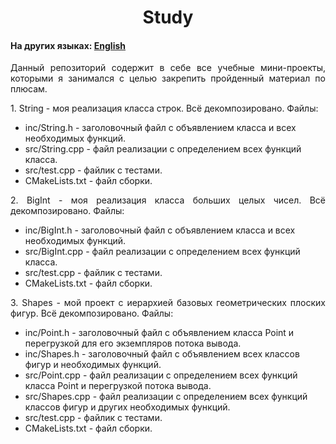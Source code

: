 <h1 align="center">Study</h1>
<h4>На других языках: <a href="https://github.com/AlferovKirill/Study/blob/main/README.md">English</a></h4>

<p align="justify">Данный репозиторий содержит в себе все учебные мини-проекты, которыми я занимался с целью закрепить пройденный материал по плюсам.</p>

<p align="justify">1. String - моя реализация класса строк. Всё декомпозировано. Файлы:</p>
<ul>
  <li>inc/String.h - заголовочный файл с объявлением класса и всех необходимых функций.</li>
  <li>src/String.cpp - файл реализации с определением всех функций класса.</li>
  <li>src/test.cpp - файлик с тестами.</li>
  <li>CMakeLists.txt - файл сборки.</li>
</ul>

<p align="justify">2. BigInt - моя реализация класса больших целых чисел. Всё декомпозировано. Файлы:</p>
<ul>
  <li>inc/BigInt.h - заголовочный файл с объявлением класса и всех необходимых функций.</li>
  <li>src/BigInt.cpp - файл реализации с определением всех функций класса.</li>
  <li>src/test.cpp - файлик с тестами.</li>
  <li>CMakeLists.txt - файл сборки.</li>
</ul>

<p align="justify">3. Shapes - мой проект с иерархией базовых геометрических плоских фигур. Всё декомпозировано. Файлы:</p>
<ul>
  <li>inc/Point.h - заголовочный файл с объявлением класса Point и перегрузкой для его экземпляров потока вывода.</li>
  <li>inc/Shapes.h - заголовочный файл с объявлением всех классов фигур и необходимых функций.</li>
  <li>src/Point.cpp - файл реализации с определением всех функций класса Point и перегрузкой потока вывода.</li>
  <li>src/Shapes.cpp - файл реализации с определением всех функций классов фигур и других необходимых функций.</li>
  <li>src/test.cpp - файлик с тестами.</li>
  <li>CMakeLists.txt - файл сборки.</li>
</ul>
